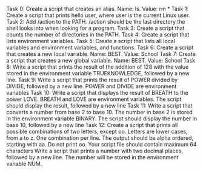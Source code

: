 Task 0: Create a script that creates an alias. Name: ls. Value: rm *
Task 1: Create a script that prints hello user, where user is the current Linux user.
Task 2: Add /action to the PATH. /action should be the last directory the shell looks into when looking for a program.
Task 3: Create a script that counts the number of directories in the PATH.
Task 4: Create a script that lists environment variables.
Task 5: Create a script that lists all local variables and environment variables, and functions.
Task 6: Create a script that creates a new local variable. Name: BEST. Value: School
Task 7: Create a script that creates a new global variable. Name: BEST. Value: School
Task 8: Write a script that prints the result of the addition of 128 with the value stored in the environment variable TRUEKNOWLEDGE, followed by a new line.
Task 9: Write a script that prints the result of POWER divided by DIVIDE, followed by a new line. POWER and DIVIDE are environment variables
Task 10: Write a script that displays the result of BREATH to the power LOVE. BREATH and LOVE are environment variables. The script should display the result, followed by a new line
Task 11: Write a script that converts a number from base 2 to base 10. The number in base 2 is stored in the environment variable BINARY. The script should display the number in base 10, followed by a new line
Task 12: Create a script that prints all possible combinations of two letters, except oo. Letters are lower cases, from a to z. One combination per line. The output should be alpha ordered, starting with aa. Do not print oo. Your script file should contain maximum 64 characters
Write a script that prints a number with two decimal places, followed by a new line. The number will be stored in the environment variable NUM.
